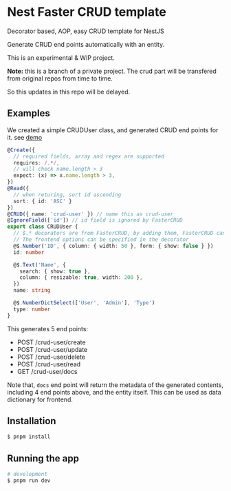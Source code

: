 # Nest Faster CRUD template
Decorator based, AOP, easy CRUD template for NestJS

Generate CRUD end points automatically with an entity.

This is an experimental & WIP project.

**Note:** this is a branch of a private project. The crud part will be transfered from original repos from time to time.

So this updates in this repo will be delayed.

## Examples
We created a simple CRUDUser class, and generated CRUD end points for it.
see [demo](https://github.com/bkmashiro/nest-faster-crud/blob/main/src/modules/faster-curd/demo/CRUDUser.entity.ts)
```ts
@Create({
  // required fields, array and regex are supported
  requires: /.*/,
  // will check name.length > 3
  expect: (x) => x.name.length > 3, 
}) 
@Read({ 
  // when returing, sort id ascending
  sort: { id: 'ASC' } 
})
@CRUD({ name: 'crud-user' }) // name this as crud-user
@IgnoreField(['id']) // id field is ignored by FasterCRUD
export class CRUDUser {
  // $.* decorators are from FasterCRUD, by adding them, FasterCRUD can track them in validation, search, etc.
  // The frontend options can be specified in the decorator
  @$.Number('ID', { column: { width: 50 }, form: { show: false } })
  id: number

  @$.Text('Name', {
    search: { show: true },
    column: { resizable: true, width: 200 },
  })
  name: string

  @$.NumberDictSelect(['User', 'Admin'], 'Type')
  type: number
}
```

This generates 5 end points:
- POST /crud-user/create
- POST /crud-user/update
- POST /crud-user/delete
- POST /crud-user/read
- GET /crud-user/docs

Note that, `docs` end point will return the metadata of the generated contents, including 4 end points above, and the entity itself. This can be used as data dictionary for frontend.

## Installation

```bash
$ pnpm install
```

## Running the app

```bash
# development
$ pnpm run dev
```

